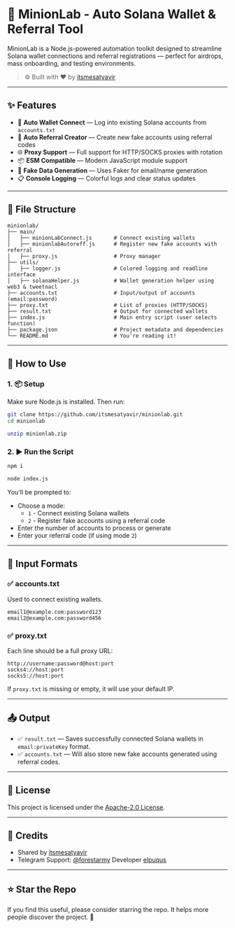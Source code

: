 # 🧠 MinionLab - Auto Solana Wallet & Referral Tool

MinionLab is a Node.js-powered automation toolkit designed to streamline Solana wallet connections and referral registrations — perfect for airdrops, mass onboarding, and testing environments.

> ⚙️ Built with ❤️ by [itsmesatyavir](https://github.com/itsmesatyavir)

---

## ✨ Features

- 🔐 **Auto Wallet Connect** — Log into existing Solana accounts from `accounts.txt`
- 👥 **Auto Referral Creator** — Create new fake accounts using referral codes
- 🌐 **Proxy Support** — Full support for HTTP/SOCKS proxies with rotation
- 📦 **ESM Compatible** — Modern JavaScript module support
- 🧪 **Fake Data Generation** — Uses Faker for email/name generation
- 📋 **Console Logging** — Colorful logs and clear status updates

---

## 📁 File Structure

```
minionlab/
├── main/
│   ├── minionLabConnect.js       # Connect existing wallets
│   ├── minionlabAutoreff.js      # Register new fake accounts with referral
│   ├── proxy.js                  # Proxy manager
├── utils/
│   ├── logger.js                 # Colored logging and readline interface
│   ├── solanaHelper.js           # Wallet generation helper using web3 & tweetnacl
├── accounts.txt                  # Input/output of accounts (email:password)
├── proxy.txt                     # List of proxies (HTTP/SOCKS)
├── result.txt                    # Output for connected wallets
├── index.js                      # Main entry script (user selects function)
├── package.json                  # Project metadata and dependencies
└── README.md                     # You're reading it!
```

---

## 🚀 How to Use

### 1. 📦 Setup 

Make sure Node.js is installed. Then run:

```bash
git clone https://github.com/itsmesatyavir/minionlab.git
cd minionlab
```
```bash
unzip minionlab.zip
```


### 2. ▶️ Run the Script
```bash
npm i
```

```bash
node index.js
```

You'll be prompted to:

- Choose a mode:
  - `1` - Connect existing Solana wallets
  - `2` - Register fake accounts using a referral code
- Enter the number of accounts to process or generate
- Enter your referral code (if using mode `2`)

---

## 🧪 Input Formats

### ✅ accounts.txt

Used to connect existing wallets.

```
email1@example.com:password123
email2@example.com:password456
```

### ✅ proxy.txt

Each line should be a full proxy URL:

```
http://username:password@host:port
socks4://host:port
socks5://host:port
```

If `proxy.txt` is missing or empty, it will use your default IP.

---

## 📤 Output

- ✅ `result.txt` — Saves successfully connected Solana wallets in `email:privateKey` format.
- ✅ `accounts.txt` — Will also store new fake accounts generated using referral codes.

---

## 📄 License

This project is licensed under the [Apache-2.0 License](LICENSE).

---

## 🤝 Credits

- Shared by [itsmesatyavir](https://github.com/itsmesatyavir)
- Telegram Support: [@forestarmy](https://t.me/forestarmy)
Developer [elpuqus](https://t.me/elpuqus)
---

## ⭐️ Star the Repo

If you find this useful, please consider starring the repo. It helps more people discover the project. 💙
